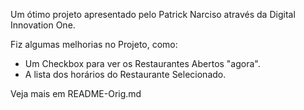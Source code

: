 Um ótimo projeto apresentado pelo Patrick Narciso através da Digital Innovation One.

Fiz algumas melhorias no Projeto, como:
- Um Checkbox para ver os Restaurantes Abertos "agora".
- A lista dos horários do Restaurante Selecionado.

Veja mais em README-Orig.md
